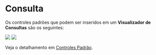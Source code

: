 # Consulta

Os controles padrões que podem ser inseridos em um **Visualizador de Consultas** são os seguintes:

![](http://www.gvinci.com.br/manual/8_038.zoom80.png)   ![](http://www.gvinci.com.br/manual/8_045.zoom80.png)

Veja o detalhamento em [Controles Padrão](http://www.gvinci.com.br/manual/controles_padrao.htm).


